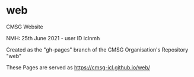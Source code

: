 # web
CMSG Website

NMH: 25th June 2021 - user ID iclnmh

Created as the "gh-pages" branch of the CMSG Organisation's Repository "web"

These Pages are served as  https://cmsg-icl.github.io/web/
